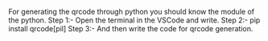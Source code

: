 For generating the qrcode through python you should know the module of the python.
Step 1:- Open the terminal in the VSCode and write.
Step 2:- pip install qrcode[pil]
Step 3:- And then write the code for qrcode generation.
